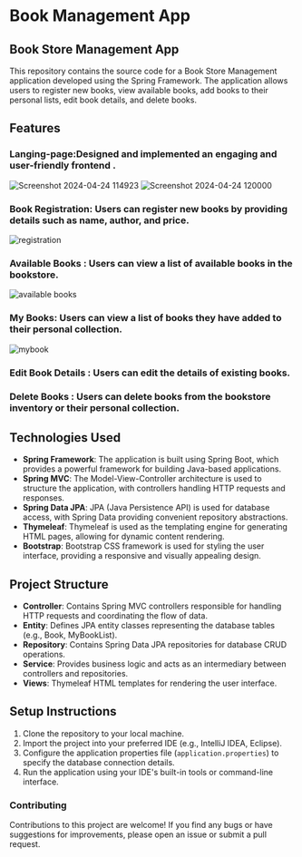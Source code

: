 # Book Management App
 
## Book Store Management App

This repository contains the source code for a Book Store Management application developed using the Spring Framework. The application allows users to register new books, view available books, add books to their personal lists, edit book details, and delete books.

## Features
### Langing-page:Designed and implemented an engaging and user-friendly frontend .
  ![Screenshot 2024-04-24 114923](https://github.com/skrShailesh/Book-Management-App/assets/114929285/e924bfde-6b16-4d9d-bc68-37a967922912)
![Screenshot 2024-04-24 120000](https://github.com/skrShailesh/Book-Management-App/assets/114929285/c1212933-f4d2-4520-956a-763f37051009)

### Book Registration: Users can register new books by providing details such as name, author, and price.
  ![registration](https://github.com/skrShailesh/Book-Management-App/assets/114929285/a39b25a4-75a5-4ddd-b96d-c3dbaab8ae2d)

### Available Books : Users can view a list of available books in the bookstore.
  ![available books](https://github.com/skrShailesh/Book-Management-App/assets/114929285/f7d43eb3-98f9-4979-b186-3df6ac703b1d)

### My Books: Users can view a list of books they have added to their personal collection.
  ![mybook](https://github.com/skrShailesh/Book-Management-App/assets/114929285/0587b022-fa1f-472b-a59e-0d443802e9d3)

### Edit Book Details : Users can edit the details of existing books.
### Delete Books : Users can delete books from the bookstore inventory or their personal collection.

## Technologies Used

- **Spring Framework**: The application is built using Spring Boot, which provides a powerful framework for building Java-based applications.
- **Spring MVC**: The Model-View-Controller architecture is used to structure the application, with controllers handling HTTP requests and responses.
- **Spring Data JPA**: JPA (Java Persistence API) is used for database access, with Spring Data providing convenient repository abstractions.
- **Thymeleaf**: Thymeleaf is used as the templating engine for generating HTML pages, allowing for dynamic content rendering.
- **Bootstrap**: Bootstrap CSS framework is used for styling the user interface, providing a responsive and visually appealing design.

## Project Structure

- **Controller**: Contains Spring MVC controllers responsible for handling HTTP requests and coordinating the flow of data.
- **Entity**: Defines JPA entity classes representing the database tables (e.g., Book, MyBookList).
- **Repository**: Contains Spring Data JPA repositories for database CRUD operations.
- **Service**: Provides business logic and acts as an intermediary between controllers and repositories.
- **Views**: Thymeleaf HTML templates for rendering the user interface.

## Setup Instructions

1. Clone the repository to your local machine.
2. Import the project into your preferred IDE (e.g., IntelliJ IDEA, Eclipse).
3. Configure the application properties file (`application.properties`) to specify the database connection details.
4. Run the application using your IDE's built-in tools or command-line interface.

### Contributing

Contributions to this project are welcome! If you find any bugs or have suggestions for improvements, please open an issue or submit a pull request.

